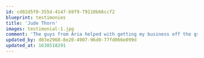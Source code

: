 ```yaml
---
id: cd02d5f0-355d-4147-b9f9-79110b66ccf2
blueprint: testimonies
title: 'Jude Thorn'
images: testimonial-1.jpg
comment: 'The guys from Aria helped with getting my business off the ground and turning into a profitable company.'
updated_by: d83e2968-8e20-4907-96d0-77fd066e099d
updated_at: 1638518291
---
```

